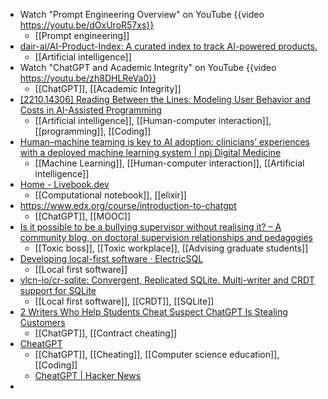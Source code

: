 - Watch "Prompt Engineering Overview" on YouTube {{video https://youtu.be/dOxUroR57xs}}
	- [[Prompt engineering]]
- [dair-ai/AI-Product-Index: A curated index to track AI-powered products.](https://github.com/dair-ai/AI-Product-Index)
	- [[Artificial intelligence]]
- Watch "ChatGPT and Academic Integrity" on YouTube {{video https://youtu.be/zh8DHLReVa0}}
	- [[ChatGPT]], [[Academic Integrity]]
- [[2210.14306] Reading Between the Lines: Modeling User Behavior and Costs in AI-Assisted Programming](https://arxiv.org/abs/2210.14306)
	- [[Artificial intelligence]], [[Human-computer interaction]], [[programming]], [[Coding]]
- [Human–machine teaming is key to AI adoption: clinicians’ experiences with a deployed machine learning system | npj Digital Medicine](https://www.nature.com/articles/s41746-022-00597-7)
	- [[Machine Learning]], [[Human-computer interaction]], [[Artificial intelligence]]
- [Home - Livebook.dev](https://livebook.dev/)
	- [[Computational notebook]], [[elixir]]
- https://www.edx.org/course/introduction-to-chatgpt
	- [[ChatGPT]], [[MOOC]]
- [Is it possible to be a bullying supervisor without realising it? – A community blog, on doctoral supervision relationships and pedagogies](https://supervisingphds.wordpress.com/2023/02/17/is-it-possible-to-be-a-bullying-supervisor-without-realising-it/)
	- [[Toxic boss]], [[Toxic workplace]], [[Advising graduate students]]
- [Developing local-first software · ElectricSQL](https://electric-sql.com/blog/2023/02/09/developing-local-first-software)
	- [[Local first software]]
- [vlcn-io/cr-sqlite: Convergent, Replicated SQLite. Multi-writer and CRDT support for SQLite](https://github.com/vlcn-io/cr-sqlite)
	- [[Local first software]], [[CRDT]], [[SQLite]]
- [2 Writers Who Help Students Cheat Suspect ChatGPT Is Stealing Customers](https://www.businessinsider.com/writers-for-hire-lazy-students-cheat-suspect-chatgpt-stealing-customers-2023-2)
	- [[ChatGPT]], [[Contract cheating]]
- [CheatGPT](https://blog.humphd.org/cheatgpt/)
	- [[ChatGPT]], [[Cheating]], [[Computer science education]], [[Coding]]
	- [CheatGPT | Hacker News](https://news.ycombinator.com/item?id=34871903)
-